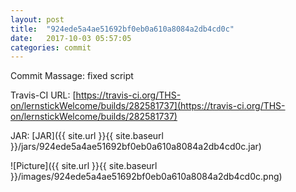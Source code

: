 ```yaml
---
layout: post
title:  "924ede5a4ae51692bf0eb0a610a8084a2db4cd0c"
date:   2017-10-03 05:57:05
categories: commit
---
```


Commit Massage: fixed script  

Travis-CI URL: [https://travis-ci.org/THS-on/lernstickWelcome/builds/282581737](https://travis-ci.org/THS-on/lernstickWelcome/builds/282581737)

JAR: [JAR]({{ site.url }}{{ site.baseurl }}/jars/924ede5a4ae51692bf0eb0a610a8084a2db4cd0c.jar)

![Picture]({{ site.url }}{{ site.baseurl }}/images/924ede5a4ae51692bf0eb0a610a8084a2db4cd0c.png)

